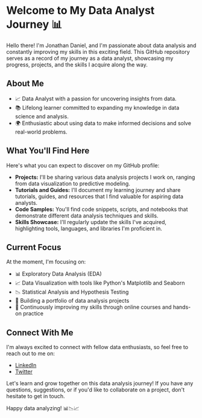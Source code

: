 # Welcome to My Data Analyst Journey 📊

Hello there! I'm Jonathan Daniel, and I'm passionate about data analysis and constantly improving my skills in this exciting field. This GitHub repository serves as a record of my journey as a data analyst, showcasing my progress, projects, and the skills I acquire along the way.

## About Me

- 📈 Data Analyst with a passion for uncovering insights from data.
- 📚 Lifelong learner committed to expanding my knowledge in data science and analysis.
- 🌍 Enthusiastic about using data to make informed decisions and solve real-world problems.

## What You'll Find Here

Here's what you can expect to discover on my GitHub profile:

- **Projects:** I'll be sharing various data analysis projects I work on, ranging from data visualization to predictive modeling.
- **Tutorials and Guides:** I'll document my learning journey and share tutorials, guides, and resources that I find valuable for aspiring data analysts.
- **Code Samples:** You'll find code snippets, scripts, and notebooks that demonstrate different data analysis techniques and skills.
- **Skills Showcase:** I'll regularly update the skills I've acquired, highlighting tools, languages, and libraries I'm proficient in.

## Current Focus

At the moment, I'm focusing on:

- 📊 Exploratory Data Analysis (EDA)
- 📈 Data Visualization with tools like Python's Matplotlib and Seaborn
- 📉 Statistical Analysis and Hypothesis Testing
- 💼 Building a portfolio of data analysis projects
- 🧠 Continuously improving my skills through online courses and hands-on practice

## Connect With Me

I'm always excited to connect with fellow data enthusiasts, so feel free to reach out to me on:

- [LinkedIn](https://www.linkedin.com/in/jonathan12daniels/)
- [Twitter](https://twitter.com/theJhon_doe)

Let's learn and grow together on this data analysis journey! If you have any questions, suggestions, or if you'd like to collaborate on a project, don't hesitate to get in touch.

Happy data analyzing! 📊📉📈
